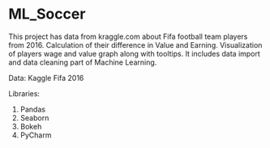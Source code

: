 # ML_Soccer

This project has data from kraggle.com about Fifa football team players from 2016. Calculation of their difference in Value and Earning. Visualization of players 
wage and value graph along with tooltips. It includes data import and data cleaning part of Machine Learning.

Data: Kaggle Fifa 2016

Libraries:
1) Pandas
2) Seaborn
3) Bokeh
4) PyCharm
